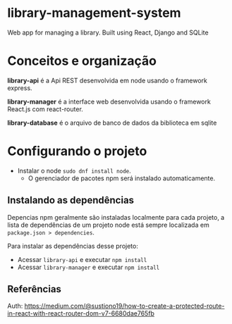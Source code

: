 # library-management-system
Web app for managing a library. Built using React, Django and SQLite

# Conceitos e organização

**library-api** é a Api REST desenvolvida em node usando o framework express.

**library-manager** é a interface web desenvolvida usando o framework React.js com react-router.

**library-database** é o arquivo de banco de dados da biblioteca em sqlite

# Configurando o projeto
- Instalar o node `sudo dnf install node`.
    - O gerenciador de pacotes npm será instalado automaticamente.

## Instalando as dependências
Depencias npm geralmente são instaladas localmente para cada projeto, a lista de dependências de um projeto node está sempre localizada em `package.json > dependencies`.

Para instalar as dependências desse projeto:
 - Acessar `library-api` e executar `npm install` 
 - Acessar `library-manager` e executar `npm install`

## Referências
Auth: https://medium.com/@sustiono19/how-to-create-a-protected-route-in-react-with-react-router-dom-v7-6680dae765fb